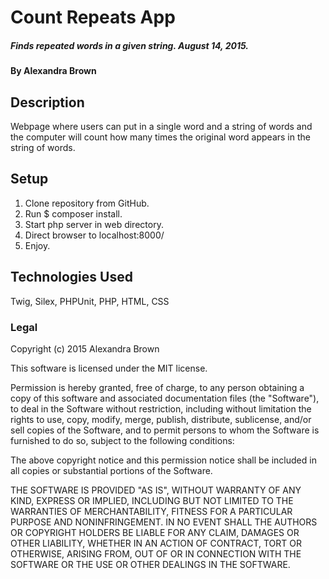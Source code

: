 # Count Repeats App

##### Finds repeated words in a given string. August 14, 2015.

#### By Alexandra Brown

## Description

Webpage where users can put in a single word and a string of words and the computer will count how many times the original word appears in the string of words.

## Setup

1. Clone repository from GitHub.
2. Run $ composer install.
3. Start php server in web directory.
4. Direct browser to localhost:8000/
5. Enjoy.

## Technologies Used

Twig, Silex, PHPUnit, PHP, HTML, CSS

### Legal

Copyright (c) 2015 Alexandra Brown

This software is licensed under the MIT license.

Permission is hereby granted, free of charge, to any person obtaining a copy
of this software and associated documentation files (the "Software"), to deal
in the Software without restriction, including without limitation the rights
to use, copy, modify, merge, publish, distribute, sublicense, and/or sell
copies of the Software, and to permit persons to whom the Software is
furnished to do so, subject to the following conditions:

The above copyright notice and this permission notice shall be included in
all copies or substantial portions of the Software.

THE SOFTWARE IS PROVIDED "AS IS", WITHOUT WARRANTY OF ANY KIND, EXPRESS OR
IMPLIED, INCLUDING BUT NOT LIMITED TO THE WARRANTIES OF MERCHANTABILITY,
FITNESS FOR A PARTICULAR PURPOSE AND NONINFRINGEMENT. IN NO EVENT SHALL THE
AUTHORS OR COPYRIGHT HOLDERS BE LIABLE FOR ANY CLAIM, DAMAGES OR OTHER
LIABILITY, WHETHER IN AN ACTION OF CONTRACT, TORT OR OTHERWISE, ARISING FROM,
OUT OF OR IN CONNECTION WITH THE SOFTWARE OR THE USE OR OTHER DEALINGS IN
THE SOFTWARE.
